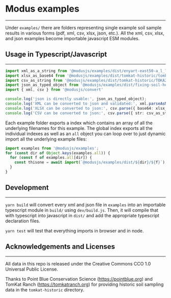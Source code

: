 # Modus examples

---

Under `examples/` there are folders representing single example soil sample results in various forms (pdf, xml, csv, xlsx, json, etc.).
All the xml, csv, xlsx, and json examples become importable javascript ESM modules.

## Usage in Typescript/Javascript

---

```typescript
import xml_as_a_string from '@modusjs/examples/dist/enyart-east50-a_l_labs/hand-modus_xml.js'
import xlsx_as_base64 from '@modusjs/examples/dist/tomkat-historic/tomkat_source_data.xlsx'
import csv_as_string from '@modusjs/examples/dist/tomkat-historic/TOKA2021-22A_RMN_Ward.csv'
import json_as_typed_object from '@modusjs/examples/dist/fixing-soil-health-2022/fixing-soil-health-2022_sourcedataLab1_1.json'
import { xml, csv } from '@modusjs/convert'

console.log('json is directly usable:', json_as_typed_object);
console.log('XML can be converted to json and validated:', xml.parseAsModusResult(xml_as_a_string));
console.log('XLSX can be converted to json:', csv.parse({ base64: xlsx_as_base64, format: 'tomkat' }));
console.log('CSV can be converted to json:', csv.parse({ str: csv_as_string, format: 'tomkat' });
```

Each example folder exports a index which contains an array of all the underlying filenames for this example.
The global index exports all the individual indexes as well as an `all` object you can loop over to just
dynamic import all the underlying example files:

```javascript
import examples from '@modusjs/examples';
for (const dir of Object.keys(examples.all)) {
  for (const f of examples.all[dir]) {
    const thisone = await import(`@modusjs/examples/dist/${dir}/${f}`);
  }
}
```

## Development

---

`yarn build` will convert every xml and json file in `examples` into an importable typescript module in `build/`
using `dev/build.js`. Then, it will compile that with typescript into javascript in `dist/` and add the appropriate
typescript declaration files.

`yarn test` will test that everything imports in browser and in node.

## Acknowledgements and Licenses

---

All data in this repo is released under the Creative Commons CCO 1.0 Universal Public License.

Thanks to Point Blue Conservation Science (https://pointblue.org) and TomKat Ranch (https://tomkatranch.org) for providing historic
soil sampling data in the `tomkat-historic` directory.
